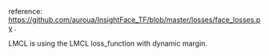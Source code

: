 reference: https://github.com/auroua/InsightFace_TF/blob/master/losses/face_losses.py .

LMCL is using the LMCL loss_function with dynamic margin.
